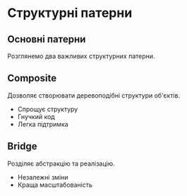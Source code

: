 # Структурні патерни

## Основні патерни

Розглянемо два важливих структурних патерни.

## Composite

Дозволяє створювати деревоподібні структури об'єктів.

- Спрощує структуру
- Гнучкий код
- Легка підтримка


## Bridge

Розділяє абстракцію та реалізацію.

- Незалежні зміни
- Краща масштабованість